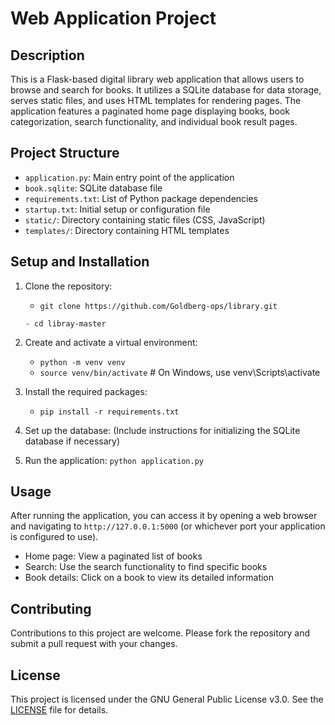 # Web Application Project

## Description

This is a Flask-based digital library web application that allows users to browse and search for books. It utilizes a SQLite database for data storage, serves static files, and uses HTML templates for rendering pages. The application features a paginated home page displaying books, book categorization, search functionality, and individual book result pages.

## Project Structure
- `application.py`: Main entry point of the application
- `book.sqlite`: SQLite database file
- `requirements.txt`: List of Python package dependencies
- `startup.txt`: Initial setup or configuration file
- `static/`: Directory containing static files (CSS, JavaScript)
- `templates/`: Directory containing HTML templates

## Setup and Installation

1. Clone the repository:
   - ```shell
     git clone https://github.com/Goldberg-ops/library.git
   ```
   - cd libray-master
   ```

3. Create and activate a virtual environment:
   - `python -m venv venv`
   - `source venv/bin/activate`  # On Windows, use venv\Scripts\activate

4. Install the required packages:
   - `pip install -r requirements.txt`

5. Set up the database:
(Include instructions for initializing the SQLite database if necessary)

6. Run the application:
   `python application.py`

## Usage
After running the application, you can access it by opening a web browser and navigating to `http://127.0.0.1:5000` (or whichever port your application is configured to use).

- Home page: View a paginated list of books
- Search: Use the search functionality to find specific books
- Book details: Click on a book to view its detailed information

## Contributing
Contributions to this project are welcome. Please fork the repository and submit a pull request with your changes.

## License
This project is licensed under the GNU General Public License v3.0. See the [LICENSE](LICENSE) file for details.
